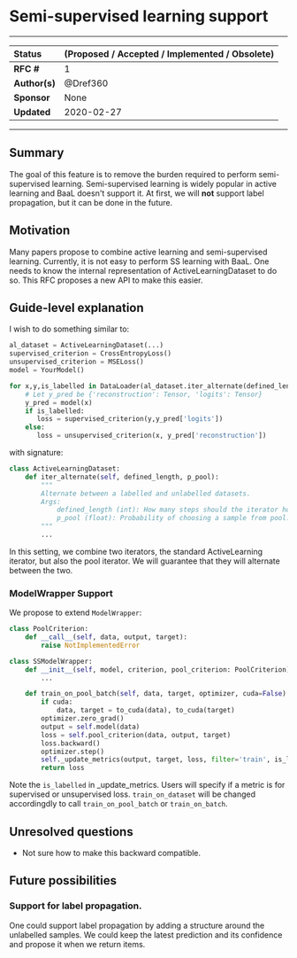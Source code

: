 # Semi-supervised learning support

---
| Status        | (Proposed / Accepted / Implemented / Obsolete)       |
:-------------- |:---------------------------------------------------- |
| **RFC #**     | 1|
| **Author(s)** | @Dref360 |
| **Sponsor**   | None                 |
| **Updated**   | 2020-02-27                                           |


---

## Summary
The goal of this feature is to remove the burden required to perform semi-supervised learning.
Semi-supervised learning is widely popular in active learning and BaaL doesn't support it.
At first, we will **not** support label propagation, but it can be done in the future.

## Motivation

Many papers propose to combine active learning and semi-supervised learning. Currently, it is not easy to perform SS learning with BaaL. One needs to know the internal representation of ActiveLearningDataset to do so.
This RFC proposes a new API to make this easier.


## Guide-level explanation
 
I wish to do something similar to:
```python
al_dataset = ActiveLearningDataset(...)
supervised_criterion = CrossEntropyLoss()
unsupervised_criterion = MSELoss()
model = YourModel()

for x,y,is_labelled in DataLoader(al_dataset.iter_alternate(defined_length=55, p_pool=0.1), ...):
    # Let y_pred be {'reconstruction': Tensor, 'logits': Tensor}
    y_pred = model(x)
    if is_labelled:
	   loss = supervised_criterion(y,y_pred['logits'])
    else:
       loss = unsupervised_criterion(x, y_pred['reconstruction'])

```

with signature:

```python
class ActiveLearningDataset:
    def iter_alternate(self, defined_length, p_pool):
        """
        Alternate between a labelled and unlabelled datasets.
        Args:
            defined_length (int): How many steps should the iterator hold.
            p_pool (float): Probability of choosing a sample from pool.
        """
        ...
```


In this setting, we combine two iterators, the standard ActiveLearning iterator,
 but also the pool iterator.
  We will guarantee that they will alternate between the two.
  
### ModelWrapper Support
 

We propose to extend `ModelWrapper`:

```python
class PoolCriterion:
    def __call__(self, data, output, target):
        raise NotImplementedError

class SSModelWrapper:
    def __init__(self, model, criterion, pool_criterion: PoolCriterion):
        ... 

    def train_on_pool_batch(self, data, target, optimizer, cuda=False):
        if cuda:
            data, target = to_cuda(data), to_cuda(target)
        optimizer.zero_grad()
        output = self.model(data)
        loss = self.pool_criterion(data, output, target)
        loss.backward()
        optimizer.step()
        self._update_metrics(output, target, loss, filter='train', is_labelled=False)
        return loss
```

Note the `is_labelled` in _update_metrics. Users will specify if a metric is for supervised or unsupervised loss.
`train_on_dataset` will be changed accordingdly to call `train_on_pool_batch` or `train_on_batch`.

## Unresolved questions

* Not sure how to make this backward compatible.

## Future possibilities

### Support for label propagation.
One could support label propagation by adding a structure around the unlabelled samples.
We could keep the latest prediction and its confidence and propose it when we return items.
